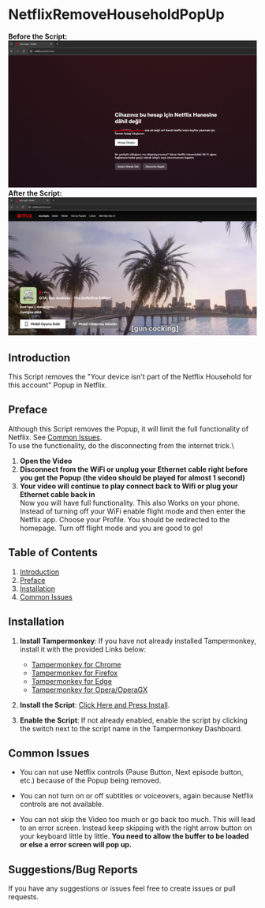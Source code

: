 # NetflixRemoveHouseholdPopUp

**Before the Script:**
![Before the Script](before.png)
**After the Script:**
![After the Script](after.png)

## Introduction

This Script removes the "Your device isn't part of the
Netflix Household for this
account" Popup in Netflix.


## Preface

Although this Script removes the Popup, it will limit the full functionality of Netflix. See [Common Issues](##common-issues).\
To use the functionality, do the disconnecting from the internet trick.\
1. **Open the Video**
2. **Disconnect from the WiFi or unplug your Ethernet cable right before you get the Popup (the video should be played for almost 1 second)**
3. **Your video will continue to play connect back to Wifi or plug your Ethernet cable back in**
\
Now you will have full functionality. This also Works on your phone. Instead of turning off your WiFi enable flight mode and then enter the Netflix app. Choose your Profile. You should be redirected to the homepage. Turn off flight mode and you are good to go!


## Table of Contents

1. [Introduction](#introduction)
2. [Preface](#preface)
3. [Installation](#installation)
4. [Common Issues](#common-issues)



## Installation

1. **Install Tampermonkey**:
   If you have not already installed Tampermonkey, install it with the provided Links below:
   - [Tampermonkey for Chrome](https://chrome.google.com/webstore/detail/tampermonkey/dhdgffkkebhmkfjojejmpbldmpobfkfo)
   - [Tampermonkey for Firefox](https://addons.mozilla.org/en-US/firefox/addon/tampermonkey/)
   - [Tampermonkey for Edge](https://microsoftedge.microsoft.com/addons/detail/tampermonkey/iikmkjmpaadaobahmlepeloendndfphd)
   - [Tampermonkey for Opera/OperaGX](https://addons.opera.com/en-gb/extensions/details/tampermonkey-beta/)

2. **Install the Script**:
   [Click Here and Press Install](https://www.tampermonkey.net/script_installation.php#url=https://github.com/Glock-Atom/NetflixRemoveHouseholdPopUp/raw/refs/heads/main/Netflix-Bypass-Device-not-in-Household-Popup-2025-02-12.user.js).

3. **Enable the Script**:
   If not already enabled, enable the script by clicking the switch next to the script name in the Tampermonkey Dashboard.

    
## Common Issues


- You can not use Netflix controls (Pause Button, Next episode button, etc.) because of the Popup being removed.

- You can not turn on or off subtitles or voiceovers, again because Netflix controls are not available.

- You can not skip the Video too much or go back too much. This will lead to an error screen. Instead keep skipping with the right arrow button on your keyboard little by little. **You need to allow the buffer to be loaded or else a error screen will pop up.**


## Suggestions/Bug Reports

If you have any suggestions or issues feel free to create issues or pull requests.